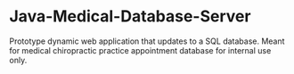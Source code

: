 # Java-Medical-Database-Server
Prototype dynamic web application that updates to a SQL database. Meant for medical chiropractic practice appointment database for internal use only.

